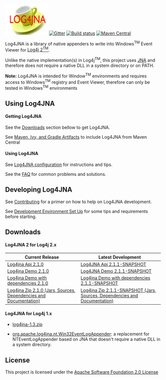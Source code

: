 ![Log4JNA](https://github.com/dblock/log4jna/raw/master/log4jna.jpg?raw=true "Log4JNA")
[![Gitter](https://badges.gitter.im/dblock/log4jna.svg)](https://gitter.im/dblock/log4jna?utm_source=badge&amp;utm_medium=badge&amp;utm_campaign=pr-badge)
[![Build status](https://github.com/dblock/log4jna/actions/workflows/Default.yml/badge.svg)](https://github.com/dblock/log4jna/actions/workflows/Default.yml)
[![Maven Central](https://img.shields.io/maven-central/v/org.dblock.log4jna/log4jna)](https://search.maven.org/artifact/org.dblock.log4jna/log4jna)

Log4JNA is a library of native appenders to write into Windows<sup>TM</sup> Event Viewer for [Log4j 2<sup>TM</sup>](http://logging.apache.org/log4j/). 

Unlike the native implementation(s) in Log4j<sup>TM</sup>, this project uses [JNA](http://github.com/twall/jna) and therefore does not require a native DLL in a system directory or on PATH.

**Note:** Log4JNA is intended for Window<sup>TM</sup> environments and requires access to Windows<sup>TM</sup> registry and Event Viewer, therefore can only be tested in Windows<sup>TM</sup> environments

## Using Log4JNA

#### Getting Log4JNA

See the [Downloads](#dw) section bellow to get Log4JNA.

See [Maven, Ivy, and Gradle Artifacts](MAVENIVYGRADLE.md) to include Log4JNA from Maven Central

#### Using Log4JNA

See [Log4JNA configuration](USAGE.md) for instructions and tips.

See the [FAQ](FAQ.md) for common problems and solutions.

## Developing Log4JNA
See [Contributing](CONTRIBUTING.md) for a primer on how to help on Log4JNA development.

See [Development Environment Set Up](ENVIRONMENT.md) for some tips and requirements before starting.

## <a name="dw"></a>Downloads
#### Log4JNA 2 for Log4j 2.x

| Current Release | Latest Development |
| ------------- |------------- |
| [Log4jna Api 2.1.0](https://oss.sonatype.org/service/local/repositories/releases/content/org/dblock/log4jna/log4jna-api/2.1.0/log4jna-api-2.1.0.jar) | [Log4JNA Api 2.1.1-SNAPSHOT](https://oss.sonatype.org/service/local/artifact/maven/redirect?r=snapshots&g=org.dblock.log4jna&a=log4jna-api&v=2.1.1-SNAPSHOT&e=jar) |
| [Log4jna Demo 2.1.0](https://oss.sonatype.org/service/local/repositories/releases/content/org/dblock/log4jna/log4jna-demo/2.1.0/log4jna-demo-2.1.0.jar) | [Log4JNA Demo 2.1.1-SNAPSHOT](https://oss.sonatype.org/service/local/artifact/maven/redirect?r=snapshots&g=org.dblock.log4jna&a=log4jna-demo&v=2.1.1-SNAPSHOT&e=jar) |
| [Log4jna Demo with dependencies 2.1.0](https://oss.sonatype.org/service/local/repositories/releases/content/org/dblock/log4jna/log4jna-demo/2.1.0/log4jna-demo-2.1.0-jar-with-dependencies.jar) | [Log4jna Demo with dependencies 2.1.1-SNAPSHOT](https://oss.sonatype.org/service/local/artifact/maven/redirect?r=snapshots&g=org.dblock.log4jna&a=log4jna-demo&v=2.1.1-SNAPSHOT&c=jar-with-dependencies&e=jar) |
| [Log4jna Zip 2.1.0 (Jars, Sources, Dependencies and Documentation)](https://oss.sonatype.org/service/local/repositories/releases/content/org/dblock/log4jna/log4jna-assembly/2.1.0/log4jna-assembly-2.1.0.zip) | [Log4jna Zip 2.1.1-SNAPSHOT (Jars, Sources, Dependencies and Documentation)](https://oss.sonatype.org/service/local/artifact/maven/redirect?r=snapshots&g=org.dblock.log4jna&a=log4jna-assembly&v=2.1.1-SNAPSHOT&e=zip) |

#### Log4JNA  for Log4j 1.x
* [log4jna-1.3.zip](http://code.dblock.org/downloads/log4jna/log4jna-1.3.zip)


* [org.apache.log4jna.nt.Win32EventLogAppender](log4jna-doc/org.apache.log4jna.nt.Win32EventLogAppender.md): a replacement for NTEventLogAppender based on JNA that doesn't require a native DLL in a system directory.


License
-------
This project is licensed under the [Apache Software Foundation 2.0 License](http://www.apache.org/licenses/LICENSE-2.0)

